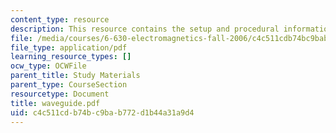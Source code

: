 ```yaml
---
content_type: resource
description: This resource contains the setup and procedural information for Waveguide.
file: /media/courses/6-630-electromagnetics-fall-2006/c4c511cdb74bc9bab772d1b44a31a9d4_waveguide.pdf
file_type: application/pdf
learning_resource_types: []
ocw_type: OCWFile
parent_title: Study Materials
parent_type: CourseSection
resourcetype: Document
title: waveguide.pdf
uid: c4c511cd-b74b-c9ba-b772-d1b44a31a9d4
---
```

